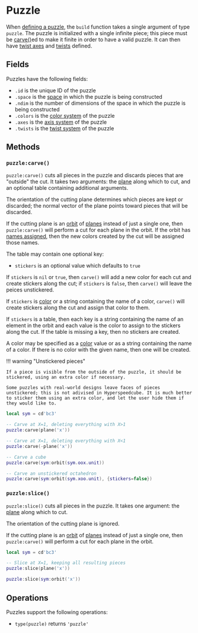 # Puzzle

When [defining a puzzle](../puzzle-library.md#puzzlesadd), the `build` function takes a single argument of type `puzzle`. The puzzle is initialized with a single infinite piece; this piece must be [carve()](#puzzlecarve)ed to make it finite in order to have a valid puzzle. It can then have [twist axes](axes.md#puzzleaxesadd) and [twists](twists.md#puzzletwistsadd) defined.

## Fields

Puzzles have the following fields:

- `.id` is the unique ID of the puzzle
- `.space` is the [space](../geometry/space.md) in which the puzzle is being constructed
- `.ndim` is the number of dimensions of the space in which the puzzle is being constructed
- `.colors` is the [color system](colors.md) of the puzzle
- `.axes` is the [axis system](axes.md) of the puzzle
- `.twists` is the [twist system](twists.md) of the puzzle

## Methods

### `puzzle:carve()`

`puzzle:carve()` cuts all pieces in the puzzle and discards pieces that are "outside" the cut. It takes two arguments: the [plane](../geometry/hyperplane.md) along which to cut, and an optional table containing additional arguments.

The orientation of the cutting plane determines which pieces are kept or discarded; the normal vector of the plane points toward pieces that will be discarded.

If the cutting plane is an [orbit](../geometry/orbit.md) of [planes](../geometry/hyperplane.md) instead of just a single one, then `puzzle:carve()` will perform a cut for each plane in the orbit. If the orbit has [names assigned](../geometry/orbit.md#orbitnamed), then the new colors created by the cut will be assigned those names.

The table may contain one optional key:

- `stickers` is an optional value which defaults to `true`

If `stickers` is `nil` or `true`, then `carve()` will add a new color for each cut and create stickers along the cut; if `stickers` is `false`, then `carve()` will leave the peices unstickered.

If `stickers` is [color](colors.md#color) or a string containing the name of a color, `carve()` will create stickers along the cut and assign that color to them.

If `stickers` is a table, then each key is a string containing the name of an element in the orbit and each value is the color to assign to the stickers along the cut. If the table is missing a key, then no stickers are created.

A color may be specified as a [color](colors.md#color) value or as a string containing the name of a color. If there is no color with the given name, then one will be created.

!!! warning "Unstickered pieces"

    If a piece is visible from the outside of the puzzle, it should be stickered, using an extra color if necessary.

    Some puzzles with real-world designs leave faces of pieces unstickered; this is not adivised in Hyperspeedcube. It is much better to sticker them using an extra color, and let the user hide them if they would like to.

```lua title="Examples using puzzle:carve()"
local sym = cd'bc3'

-- Carve at X=1, deleting everything with X>1
puzzle:carve(plane('x'))

-- Carve at X=1, deleting everything with X<1
puzzle:carve(-plane('x'))

-- Carve a cube
puzzle:carve(sym:orbit(sym.oox.unit))

-- Carve an unstickered octahedron
puzzle:carve(sym:orbit(sym.xoo.unit), {stickers=false})
```

### `puzzle:slice()`

`puzzle:slice()` cuts all pieces in the puzzle. It takes one argument: the [plane](../geometry/hyperplane.md) along which to cut.

The orientation of the cutting plane is ignored.

If the cutting plane is an [orbit](../geometry/orbit.md) of [planes](../geometry/hyperplane.md) instead of just a single one, then `puzzle:carve()` will perform a cut for each plane in the orbit.

```lua title="Examples using puzzle:slice()"
local sym = cd'bc3'

-- Slice at X=1, keeping all resulting pieces
puzzle:slice(plane('x'))

puzzle:slice(sym:orbit('x'))
```

## Operations

Puzzles support the following operations:

- `type(puzzle)` returns `'puzzle'`
